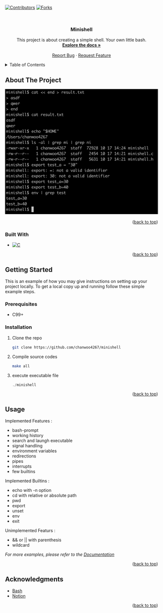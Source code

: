 <a name="readme-top"></a>

[![Contributors][contributors-shield]][contributors-url]
[![Forks][forks-shield]][forks-url]

<br />
<div align="center">

<h3 align="center">Minishell</h3>

  <p align="center">
    This project is about creating a simple shell. Your own little bash.
    <br />
    <a href="https://cdn.intra.42.fr/pdf/pdf/102776/en.subject.pdf"><strong>Explore the docs »</strong></a>
    <br />
    <br />
    <a href="https://github.com/chanwoo4267/minishell/issues">Report Bug</a>
    ·
    <a href="https://github.com/chanwoo4267/minishell/issues">Request Feature</a>
  </p>
</div>

<details>
  <summary>Table of Contents</summary>
  <ol>
    <li>
      <a href="#about-the-project">About The Project</a>
      <ul>
        <li><a href="#built-with">Built With</a></li>
      </ul>
    </li>
    <li>
      <a href="#getting-started">Getting Started</a>
      <ul>
        <li><a href="#prerequisites">Prerequisites</a></li>
        <li><a href="#installation">Installation</a></li>
      </ul>
    </li>
    <li><a href="#usage">Usage</a></li>
    <li><a href="#acknowledgments">Acknowledgments</a></li>
  </ol>
</details>



<!-- ABOUT THE PROJECT -->
## About The Project

[![Product Name Screen Shot][product-screenshot]]() <!-- ?? -->



<p align="right">(<a href="#readme-top">back to top</a>)</p>



### Built With

* [![C][C-shield]][C-url]

<p align="right">(<a href="#readme-top">back to top</a>)</p>



<!-- GETTING STARTED -->
## Getting Started

This is an example of how you may give instructions on setting up your project locally.
To get a local copy up and running follow these simple example steps.

### Prerequisites

* C99+

### Installation

1. Clone the repo
   ```sh
   git clone https://github.com/chanwoo4267/minishell
   ```
3. Compile source codes
   ```sh
   make all
   ```
4. execute executable file
   ```js
   ./minishell
   ```

<p align="right">(<a href="#readme-top">back to top</a>)</p>



<!-- USAGE EXAMPLES -->
## Usage

Implemented Features :

* bash-prompt
* working history
* search and laungh executable
* signal handling
* environment variables
* redirections
* pipes
* interrupts
* few builtins

Implemented Builtins :

* echo with -n option
* cd with relative or absolute path
* pwd
* export
* unset
* env
* exit

Unimplemented Featurs :

* && or || with parenthesis
* wildcard

_For more examples, please refer to the [Documentation](https://www.gnu.org/savannah-checkouts/gnu/bash/manual/bash.html)_

<p align="right">(<a href="#readme-top">back to top</a>)</p>


<!-- ACKNOWLEDGMENTS -->
## Acknowledgments

* [Bash](https://www.gnu.org/savannah-checkouts/gnu/bash/manual/bash.html)
* [Notion](https://www.notion.so/Minishell-c84036f4661f466dbd58afefe2f82ef7?pvs=4)

<p align="right">(<a href="#readme-top">back to top</a>)</p>

<!-- MARKDOWN LINKS & IMAGES -->
<!-- https://www.markdownguide.org/basic-syntax/#reference-style-links -->
[contributors-shield]: https://img.shields.io/github/contributors/chanwoo4267/minishell.svg?style=for-the-badge
[contributors-url]: https://github.com/chanwoo4267/minishell/graphs/contributors
[forks-shield]: https://img.shields.io/github/forks/chanwoo4267/minishell.svg?style=for-the-badge
[forks-url]: https://github.com/chanwoo4267/minishell/network/members

[C-shield]: https://img.shields.io/badge/C-35495E?style=for-the-badge&logo=c&logoColor=White
[C-url]: https://www.open-std.org/jtc1/sc22/wg14/www/docs/n2731.pdf

[product-screenshot]: image/minishell.png